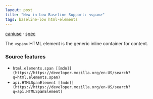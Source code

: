 ```yaml
---
layout: post
title: "New in Low Baseline Support: <span>"
tags: baseline-low html-elements
---
```


[caniuse](https://caniuse.com/?search=span) · [spec](https://html.spec.whatwg.org/multipage/text-level-semantics.html#the-span-element)

The `<span>` HTML element is the generic inline container for content.

### Source features

- ``html.elements.span [[mdn]](https://https://developer.mozilla.org/en-US/search?q=html.elements.span)``
- ``api.HTMLSpanElement [[mdn]](https://https://developer.mozilla.org/en-US/search?q=api.HTMLSpanElement)``
